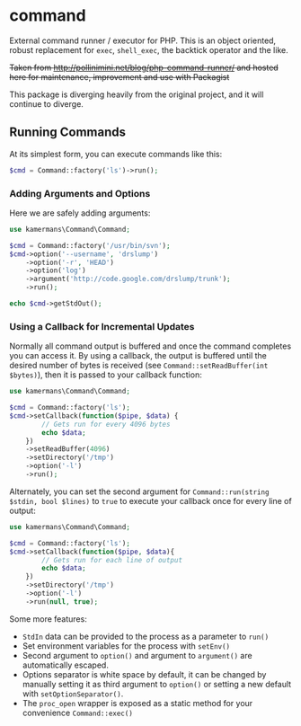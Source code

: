 command
=======

External command runner / executor for PHP.  This is an object oriented, robust replacement for `exec`, `shell_exec`, the backtick operator and the like.

~~Taken from http://pollinimini.net/blog/php-command-runner/ and hosted here for maintenance, improvement and use with Packagist~~

This package is diverging heavily from the original project, and it will continue to diverge.

## Running Commands

At its simplest form, you can execute commands like this:

```php
$cmd = Command::factory('ls')->run();
```

### Adding Arguments and Options

Here we are safely adding arguments:

```php
use kamermans\Command\Command;

$cmd = Command::factory('/usr/bin/svn');
$cmd->option('--username', 'drslump')
    ->option('-r', 'HEAD')
    ->option('log')
    ->argument('http://code.google.com/drslump/trunk');
    ->run();

echo $cmd->getStdOut();
```

### Using a Callback for Incremental Updates
Normally all command output is buffered and once the command completes you can access it.  By using a callback, the output is buffered until the desired number of bytes is received (see `Command::setReadBuffer(int $bytes)`), then it is passed to your callback function:

```php
use kamermans\Command\Command;

$cmd = Command::factory('ls');
$cmd->setCallback(function($pipe, $data) {
        // Gets run for every 4096 bytes
        echo $data;
    })
    ->setReadBuffer(4096)
    ->setDirectory('/tmp')
    ->option('-l')
    ->run();
```

Alternately, you can set the second argument for `Command::run(string $stdin, bool $lines)` to `true` to execute your callback once for every line of output:

```php
use kamermans\Command\Command;

$cmd = Command::factory('ls');
$cmd->setCallback(function($pipe, $data){
        // Gets run for each line of output
        echo $data;
    })
    ->setDirectory('/tmp')
    ->option('-l')
    ->run(null, true);
```

Some more features:
 - `StdIn` data can be provided to the process as a parameter to `run()`
 - Set environment variables for the process with `setEnv()`
 - Second argument to `option()` and argument to `argument()` are automatically escaped.
 - Options separator is white space by default, it can be changed by manually setting it as third argument to `option()` or setting a new default with `setOptionSeparator()`.
 - The `proc_open` wrapper is exposed as a static method for your convenience `Command::exec()`
